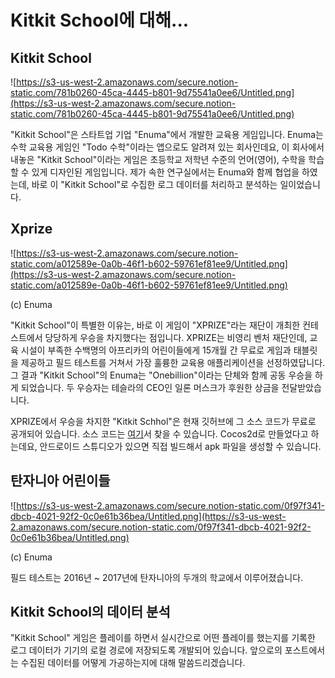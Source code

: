 # Kitkit School에 대해...

## Kitkit School

![https://s3-us-west-2.amazonaws.com/secure.notion-static.com/781b0260-45ca-4445-b801-9d75541a0ee6/Untitled.png](https://s3-us-west-2.amazonaws.com/secure.notion-static.com/781b0260-45ca-4445-b801-9d75541a0ee6/Untitled.png)

"Kitkit School"은 스타트업 기업 "Enuma"에서 개발한 교육용 게임입니다. Enuma는 수학 교육용 게임인 "Todo 수학"이라는 앱으로도 알려져 있는 회사인데요, 이 회사에서 내놓은 "Kitkit School"이라는 게임은 초등학교 저학년 수준의 언어(영어), 수학을 학습할 수 있게 디자인된 게임입니다. 제가 속한 연구실에서는 Enuma와 함께 협업을 하였는데, 바로 이 "Kitkit School"로 수집한 로그 데이터를 처리하고 분석하는 일이었습니다. 

## Xprize

![https://s3-us-west-2.amazonaws.com/secure.notion-static.com/a012589e-0a0b-46f1-b602-59761ef81ee9/Untitled.png](https://s3-us-west-2.amazonaws.com/secure.notion-static.com/a012589e-0a0b-46f1-b602-59761ef81ee9/Untitled.png)

(c) Enuma

"Kitkit School"이 특별한 이유는, 바로 이 게임이 "XPRIZE"라는 재단이 개최한 컨테스트에서 당당하게 우승을 차지했다는 점입니다. XPRIZE는 비영리 벤처 재단인데, 교육 시설이 부족한 수백명의 아프리카의 어린이들에게 15개월 간 무료로 게임과 태블릿을 제공하고 필드 테스트를 거쳐서 가장 훌륭한 교육용 애플리케이션을 선정하였답니다. 그 결과 "Kitkit School"의 Enuma는 "Onebillion"이라는 단체와 함께 공동 우승을 하게 되었습니다. 두 우승자는 테슬라의 CEO인 일론 머스크가 후원한 상금을 전달받았습니다. 

XPRIZE에서 우승을 차지한 "Kitkit Schhol"은 현재 깃허브에 그 소스 코드가 무료로 공개되어 있습니다. 소스 코드는 [여기](https://github.com/XPRIZE/GLEXP-Team-KitkitSchool)서 찾을 수 있습니다. Cocos2d로 만들었다고 하는데요, 안드로이드 스튜디오가 있으면 직접 빌드해서 apk 파일을 생성할 수 있습니다. 

## 탄자니아 어린이들

![https://s3-us-west-2.amazonaws.com/secure.notion-static.com/0f97f341-dbcb-4021-92f2-0c0e61b36bea/Untitled.png](https://s3-us-west-2.amazonaws.com/secure.notion-static.com/0f97f341-dbcb-4021-92f2-0c0e61b36bea/Untitled.png)

(c) Enuma

필드 테스트는 2016년 ~ 2017년에 탄자니아의 두개의 학교에서 이루어졌습니다. 

## Kitkit School의 데이터 분석

"Kitkit School" 게임은 플레이를 하면서 실시간으로 어떤 플레이를 했는지를 기록한 로그 데이터가 기기의 로컬 경로에 저장되도록 개발되어 있습니다. 앞으로의 포스트에서는 수집된 데이터를 어떻게 가공하는지에 대해 말씀드리겠습니다.